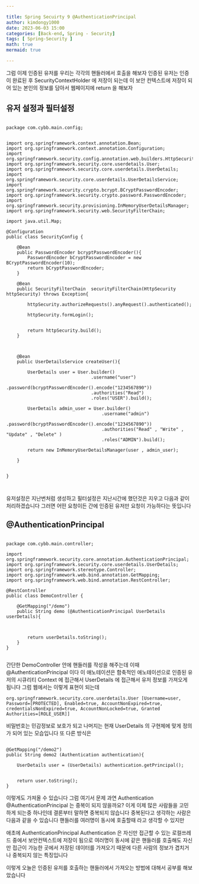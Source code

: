 ```yaml
---

title: Spring Secuirty 9 @AuthenticationPrincipal 
author: kimdongy1000
date: 2023-06-03 15:00
categories: [Back-end, Spring - Security]
tags: [ Spring-Security ]
math: true
mermaid: true

---
```


그럼 이제 인증된 유저를 우리는 각각의 핸들러에서 호출을 해보자 인증된 유저는 인증이 완료된 후 SecurityContextHolder 에 저장이 되는데 이 보안 컨텍스트에 저장이 되어 있는 본인의 정보를 담아서 웹페이지에 return 을 해보자 


## 유저 설정과 필터설정

```

package com.cybb.main.config;


import org.springframework.context.annotation.Bean;
import org.springframework.context.annotation.Configuration;
import org.springframework.security.config.annotation.web.builders.HttpSecurity;
import org.springframework.security.core.userdetails.User;
import org.springframework.security.core.userdetails.UserDetails;
import org.springframework.security.core.userdetails.UserDetailsService;
import org.springframework.security.crypto.bcrypt.BCryptPasswordEncoder;
import org.springframework.security.crypto.password.PasswordEncoder;
import org.springframework.security.provisioning.InMemoryUserDetailsManager;
import org.springframework.security.web.SecurityFilterChain;

import java.util.Map;

@Configuration
public class SecurityConfig {

    @Bean
    public PasswordEncoder bcryptPasswordEncoder(){
        PasswordEncoder bCryptPasswordEncoder = new BCryptPasswordEncoder(10);
        return bCryptPasswordEncoder;
    }
    
    @Bean
    public SecurityFilterChain  securityFilterChain(HttpSecurity httpSecurity) throws Exception{
        
        httpSecurity.authorizeRequests().anyRequest().authenticated();

        httpSecurity.formLogin();
        
        
        return httpSecurity.build();
    }



    @Bean
    public UserDetailsService createUser(){

        UserDetails user = User.builder()
                                .username("user")
                                .password(bcryptPasswordEncoder().encode("1234567890"))
                                .authorities("Read")
                                .roles("USER").build();

        UserDetails admin_user = User.builder()
                                    .username("admin")
                                    .password(bcryptPasswordEncoder().encode("1234567890"))
                                    .authorities("Read" , "Write" , "Update" , "Delete" )
                                    .roles("ADMIN").build();

        return new InMemoryUserDetailsManager(user , admin_user);

    }


}



```
유저설정은 지난번처럼 생성하고 필터설정은 지난시간에 했던것은 지우고 다음과 같이 처리하겠습니다 그러면 어떤 요청이든 간에 인증된 유저만 요청이 가능하다는 뜻입니다 

## @AuthenticationPrincipal

```

package com.cybb.main.controller;

import org.springframework.security.core.annotation.AuthenticationPrincipal;
import org.springframework.security.core.userdetails.UserDetails;
import org.springframework.stereotype.Controller;
import org.springframework.web.bind.annotation.GetMapping;
import org.springframework.web.bind.annotation.RestController;

@RestController
public class DemoController {

    @GetMapping("/demo")
    public String demo (@AuthenticationPrincipal UserDetails userDetails){



        return userDetails.toString();
    }
}


```

간단한 DemoController 안에 핸들러를 작성을 해주는데 이때 @AuthenticationPrincipal 이다 이 애노테이션은 함축적인 애노테이션으로 인증된 유저의 시큐리티 Context 에 접근해서 UserDetails  에 접근해서 유저 정보를 가져오게 됩니다 그럼 웹에서는 이렇게 표현이 되는데 

`org.springframework.security.core.userdetails.User [Username=user, Password=[PROTECTED], Enabled=true, AccountNonExpired=true, credentialsNonExpired=true, AccountNonLocked=true, Granted Authorities=[ROLE_USER]]`

비밀번호는 민감정보로 보호가 되고 나머지는 현재 UserDetails 의 구현체에 맞게 정의가 되어 있는 모습입니다 또 다른 방식은 

```

@GetMapping("/demo2")
public String demo2 (Authentication authentication){

    UserDetails user = (UserDetails) authentication.getPrincipal();


    return user.toString();
}

```
이렇게도 가져올 수 있습니다 그럼 여기서 문제 과연 Authentication @AuthenticationPrincipal 는 중복이 되지 않을까요? 이게 이제 많은 사람들을 고민하게 되는중 하나인데 
결론부터 말하면 중복되지 않습니다 중복된다고 생각하는 사람은 다음과 같을 수 있습니다 핸들러를 여러명이 동시에 호출할때 라고 생각할 수 있지만 

애초에 AuthenticationPrincipal Authentication 은 자신만 접근할 수 있는 로컬쓰레드 중에서 보안컨텍스트에 저장이 됨으로 여러명이 동시에 같은 핸들러를 호출해도 
자신만 접근이 가능한 곳에서 저장된 데이터를 가져오기 때문에 다른 사람의 정보가 겹치거나 중복되지 않는 특징입니다 

이렇게 오늘은 인증된 유저를 호출하는 핸들러에서 가져오는 방법에 대해서 공부를 해보았습니다 




